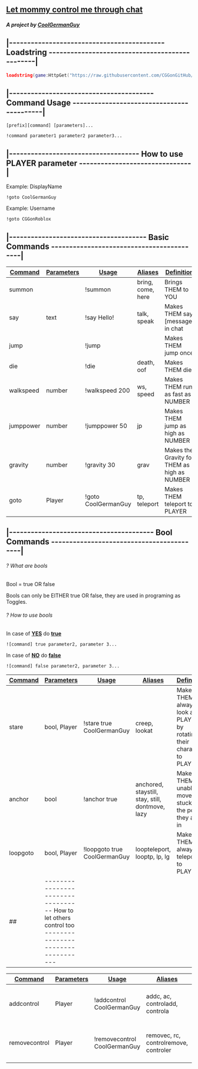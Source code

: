 ## <u>Let mommy control me through chat</u>

##### A project by [CoolGermanGuy](https://www.roblox.com/users/1136054560/profile)

## |------------------------------------------- Loadstring -----------------------------------------------|

```lua
loadstring(game:HttpGet("https://raw.githubusercontent.com/CGGonGitHub/Roblox/main/CONTROL%20/Let%20mommy%20control%20me%20through%20chat.lua"))()
```

## |---------------------------------------- Command Usage ------------------------------------------|

```
[prefix][command] [parameters]...
```

```
!command parameter1 parameter2 parameter3...
```

## |------------------------------------ How to use PLAYER parameter -------------------------------|

Example: DisplayName

```
!goto CoolGermanGuy
```

Example: Username

```
!goto CGGonRoblox
```
## |-------------------------------------- Basic Commands ------------------------------------------|

| <u>**Command**</u> | <u>**Parameters**</u> | <u>**Usage**</u> | <u>**Aliases**</u> | <u>**Definition**</u> |
| --- | --- | --- | --- | --- |
| summon |     | !summon | bring, come, here | Brings THEM to YOU |
| say | text | !say Hello! | talk, speak | Makes THEM say [message] in chat |
| jump |     | !jump |     | Makes THEM jump once |
| die |     | !die | death, oof | Makes THEM die |
| walkspeed | number | !walkspeed 200 | ws, speed | Makes THEM run as fast as NUMBER |
| jumppower | number | !jumppower 50 | jp  | Makes THEM jump as high as NUMBER |
| gravity | number | !gravity 30 | grav | Makes the Gravity for THEM as high as NUMBER |
| goto | Player | !goto CoolGermanGuy | tp, teleport | Makes THEM teleport to PLAYER |

## |---------------------------------------- Bool Commands ------------------------------------------|

###### *? What are bools*

Bool = true OR false

Bools can only be EITHER true OR false, they are used in programing as Toggles.

###### ? How to use bools

In case of **<u>YES</u>** do **<u>true</u>**

```
![command] true parameter2, parameter 3...
```

In case of **<u>NO</u>** do **<u>false</u>**

```
![command] false parameter2, parameter 3...
```

| <u>**Command**</u> | <u>**Parameters**</u> | <u>**Usage**</u> | <u>**Aliases**</u> | <u>**Definition**</u> |
| --- | --- | --- | --- | --- |
| stare | bool, Player | !stare true CoolGermanGuy | creep, lookat | Makes THEM always look at PLAYER by rotating their character to PLAYER |
| anchor | bool | !anchor true | anchored, staystill, stay, still, dontmove, lazy | Makes THEM unable to move and stuck in the pose they are in |
| loopgoto | bool, Player | !loopgoto true CoolGermanGuy | loopteleport, looptp, lp, lg | Makes THEM always teleport to PLAYER |
## |---------------------------------- How to let others control too -----------------------------------|

| <u>**Command**</u> | <u>**Parameters**</u> | <u>**Usage**</u> | <u>**Aliases**</u> | <u>**Definition**</u> |
| --- | --- | --- | --- | --- |
| addcontrol | Player | !addcontrol CoolGermanGuy | addc, ac, controladd, controla | Makes PLAYER able to control THEM |
| removecontrol | Player | !removecontrol CoolGermanGuy | removec, rc, controlremove, controler | Makes PLAYER unable to control THEM |
